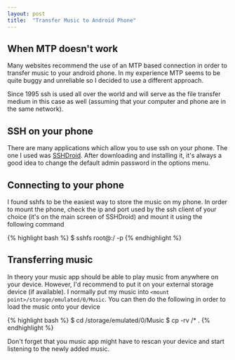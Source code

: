 ```yaml
---
layout: post
title:  "Transfer Music to Android Phone"
---
```


When MTP doesn't work
---------------------
Many websites recommend the use of an MTP based connection in order to transfer music to your android phone. In my experience MTP seems to be quite buggy and unreliable so I decided to use a different approach.

Since 1995 ssh is used all over the world and will serve as the file transfer medium in this case as well (assuming that your computer and phone are in the same network).


SSH on your phone
-----------------
There are many applications which allow you to use ssh on your phone. The one I used was [SSHDroid](https://play.google.com/store/apps/details?id=berserker.android.apps.sshdroid).
After downloading and installing it, it's always a good idea to change the default admin password in the options menu.

Connecting to your phone
------------------------
I found sshfs to be the easiest way to store the music on my phone.
In order to mount the phone, check the ip and port used by the ssh client of your choice (it's on the main screen of SSHDroid) and mount it using the following command

{% highlight bash %}
$ sshfs root@<ip>:/ -p <port> <mount point>
{% endhighlight %}

Transferring music
-----------------
In theory your music app should be able to play music from anywhere on your device. However, I'd recommend to put it on your external storage device (if available).
I normally put my music into `<mount point>/storage/emulated/0/Music`.
You can then do the following in order to load the music onto your device

{% highlight bash %}
$ cd <mount point>/storage/emulated/0/Music
$ cp -rv <path to music>/* .
{% endhighlight %}

Don't forget that you music app might have to rescan your device and start listening to the newly added music.